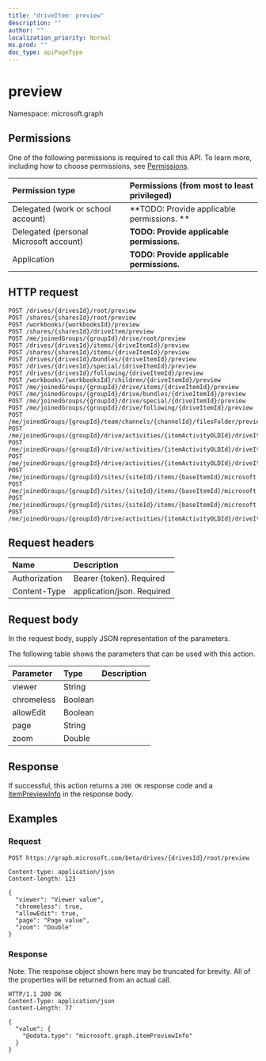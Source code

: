```yaml
---
title: "driveItem: preview"
description: ""
author: ""
localization_priority: Normal
ms.prod: ""
doc_type: apiPageType
---
```


# preview

Namespace: microsoft.graph



## Permissions
One of the following permissions is required to call this API. To learn more, including how to choose permissions, see [Permissions](/concepts/permissions-reference.md).

|Permission type|Permissions (from most to least privileged)|
|:---|:---|
|Delegated (work or school account)|**TODO: Provide applicable permissions. **|
|Delegated (personal Microsoft account)|**TODO: Provide applicable permissions.**|
|Application|**TODO: Provide applicable permissions.**|

## HTTP request
<!-- {
  "blockType": "ignored"
}
-->
``` http
POST /drives/{drivesId}/root/preview
POST /shares/{sharesId}/root/preview
POST /workbooks/{workbooksId}/preview
POST /shares/{sharesId}/driveItem/preview
POST /me/joinedGroups/{groupId}/drive/root/preview
POST /drives/{drivesId}/items/{driveItemId}/preview
POST /shares/{sharesId}/items/{driveItemId}/preview
POST /drives/{drivesId}/bundles/{driveItemId}/preview
POST /drives/{drivesId}/special/{driveItemId}/preview
POST /drives/{drivesId}/following/{driveItemId}/preview
POST /workbooks/{workbooksId}/children/{driveItemId}/preview
POST /me/joinedGroups/{groupId}/drive/items/{driveItemId}/preview
POST /me/joinedGroups/{groupId}/drive/bundles/{driveItemId}/preview
POST /me/joinedGroups/{groupId}/drive/special/{driveItemId}/preview
POST /me/joinedGroups/{groupId}/drive/following/{driveItemId}/preview
POST /me/joinedGroups/{groupId}/team/channels/{channelId}/filesFolder/preview
POST /me/joinedGroups/{groupId}/drive/activities/{itemActivityOLDId}/driveItem/preview
POST /me/joinedGroups/{groupId}/drive/activities/{itemActivityOLDId}/driveItem/listItem/driveItem/preview
POST /me/joinedGroups/{groupId}/drive/activities/{itemActivityOLDId}/driveItem/children/{driveItemId}/preview
POST /me/joinedGroups/{groupId}/sites/{siteId}/items/{baseItemId}/microsoft.graph.sharedDriveItem/root/preview
POST /me/joinedGroups/{groupId}/sites/{siteId}/items/{baseItemId}/microsoft.graph.sharedDriveItem/driveItem/preview
POST /me/joinedGroups/{groupId}/sites/{siteId}/items/{baseItemId}/microsoft.graph.sharedDriveItem/items/{driveItemId}/preview
POST /me/joinedGroups/{groupId}/drive/activities/{itemActivityOLDId}/driveItem/analytics/itemActivityStats/{itemActivityStatId}/activities/{itemActivityId}/driveItem/preview
```

## Request headers
|Name|Description|
|:---|:---|
|Authorization|Bearer {token}. Required|
|Content-Type|application/json. Required|

## Request body
In the request body, supply JSON representation of the parameters.

The following table shows the parameters that can be used with this action.

|Parameter|Type|Description|
|:---|:---|:---|
|viewer|String||
|chromeless|Boolean||
|allowEdit|Boolean||
|page|String||
|zoom|Double||



## Response
If successful, this action returns a `200 OK` response code and a [itemPreviewInfo](../resources/itempreviewinfo.md) in the response body.

## Examples

### Request
<!-- {
  "blockType": "request",
  "name": "driveitem_preview"
}
-->
``` http
POST https://graph.microsoft.com/beta/drives/{drivesId}/root/preview

Content-type: application/json
Content-length: 123

{
  "viewer": "Viewer value",
  "chromeless": true,
  "allowEdit": true,
  "page": "Page value",
  "zoom": "Double"
}
```

### Response
Note: The response object shown here may be truncated for brevity. All of the properties will be returned from an actual call.
<!-- {
  "blockType": "response",
  "truncated": true,
  "@odata.type": "microsoft.graph.itempreviewinfo"
}
-->
``` http
HTTP/1.1 200 OK
Content-Type: application/json
Content-Length: 77

{
  "value": {
    "@odata.type": "microsoft.graph.itemPreviewInfo"
  }
}
```

